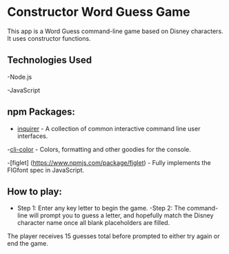 # **Constructor Word Guess Game** #

This app is a Word Guess command-line game based on Disney characters. It uses constructor functions.

## Technologies Used ##
-Node.js

-JavaScript

## npm Packages: ##
- [inquirer](https://www.npmjs.com/package/inquirer "inquirer") - A collection of common interactive command line user interfaces.

-[cli-color](https://www.npmjs.com/package/cli-color) - Colors, formatting and other goodies for the console. 

-[figlet] (https://www.npmjs.com/package/figlet) - Fully implements the FIGfont spec in JavaScript. 
## How to play: ##
- Step 1: Enter any key letter to begin the game.
-Step 2: The command-line will prompt you to guess a letter, and hopefully match the Disney character name once all blank placeholders are filled. 

The player receives 15 guesses total before prompted to either try again or end the game.


